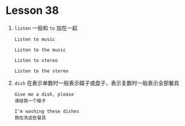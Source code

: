 # Lesson 38

1. `listen` 一般和 `to` 加在一起

   ```
   Listen to music

   Listen to the music

   Listen to stereo

   Listen to the stereo
   ```

2. `dish` 在表示单数时一般表示碟子或盘子，表示复数时一般表示全部餐具

   ```
   Give me a dish, please
   请给我一个碟子

   I'm washing these dishes
   我在洗这些餐具
   ```
